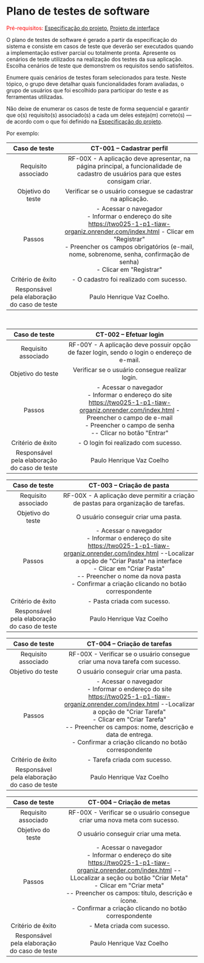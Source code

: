 # Plano de testes de software

<span style="color:red">Pré-requisitos: <a href="03-Product-design.md"> Especificação do projeto</a></span>, <a href="05-Projeto-interface.md"> Projeto de interface</a>

O plano de testes de software é gerado a partir da especificação do sistema e consiste em casos de teste que deverão ser executados quando a implementação estiver parcial ou totalmente pronta. Apresente os cenários de teste utilizados na realização dos testes da sua aplicação. Escolha cenários de teste que demonstrem os requisitos sendo satisfeitos.

Enumere quais cenários de testes foram selecionados para teste. Neste tópico, o grupo deve detalhar quais funcionalidades foram avaliadas, o grupo de usuários que foi escolhido para participar do teste e as ferramentas utilizadas.

Não deixe de enumerar os casos de teste de forma sequencial e garantir que o(s) requisito(s) associado(s) a cada um deles esteja(m) correto(s) — de acordo com o que foi definido na <a href="03-Product-design.md">Especificação do projeto</a>.

Por exemplo:

| **Caso de teste**  | **CT-001 – Cadastrar perfil**  |
|:---: |:---: |
| Requisito associado | RF-00X - A aplicação deve apresentar, na página principal, a funcionalidade de cadastro de usuários para que estes consigam criar. |
| Objetivo do teste | Verificar se o usuário consegue se cadastrar na aplicação. |
| Passos | - Acessar o navegador <br> - Informar o endereço do site https://two025-1-p1-tiaw-organiz.onrender.com/index.html - Clicar em "Registrar" <br> - Preencher os campos obrigatórios (e-mail, nome, sobrenome, senha, confirmação de senha) <br> - Clicar em "Registrar" |
| Critério de êxito | - O cadastro foi realizado com sucesso. |
| Responsável pela elaboração do caso de teste | Paulo Henrique Vaz Coelho. |

<br>

| **Caso de teste**  | **CT-002 – Efetuar login**  |
|:---: |:---: |
| Requisito associado | RF-00Y - A aplicação deve possuir opção de fazer login, sendo o login o endereço de e-mail. |
| Objetivo do teste | Verificar se o usuário consegue realizar login. |
| Passos | - Acessar o navegador <br> - Informar o endereço do site https://two025-1-p1-tiaw-organiz.onrender.com/index.html - Preencher o campo de e-mail <br> - Preencher o campo de senha <br> -- Clicar no botão "Entrar" <br> |
| Critério de êxito | - O login foi realizado com sucesso. |
| Responsável pela elaboração do caso de teste |Paulo Henrique Vaz Coelho |

| **Caso de teste**  | **CT-003 – Criação de pasta**  |
|:---: |:---: |
| Requisito associado |RF-00X - A aplicação deve permitir a criação de pastas para organização de tarefas. |
| Objetivo do teste | O usuário conseguir criar uma pasta. |
| Passos | - Acessar o navegador <br> - Informar o endereço do site https://two025-1-p1-tiaw-organiz.onrender.com/index.html --Localizar a opção de "Criar Pasta" na interface <br> - Clicar em "Criar Pasta" <br> -- Preencher o nome da nova pasta <br> - Confirmar a criação clicando no botão correspondente | |
| Critério de êxito | - Pasta criada com sucesso. |
| Responsável pela elaboração do caso de teste |Paulo Henrique Vaz Coelho |

| **Caso de teste**  | **CT-004 – Criação de tarefas**  |
|:---: |:---: |
| Requisito associado |RF-00X - Verificar se o usuário consegue criar uma nova tarefa com sucesso. |
| Objetivo do teste | O usuário conseguir criar uma pasta. |
| Passos | - Acessar o navegador <br> - Informar o endereço do site https://two025-1-p1-tiaw-organiz.onrender.com/index.html --Localizar a opção de "Criar Tarefa" <br> - Clicar em "Criar Tarefa" <br> -- Preencher os campos: nome, descrição e data de entrega. <br> - Confirmar a criação clicando no botão correspondente | |
| Critério de êxito | - Tarefa criada com sucesso. |
| Responsável pela elaboração do caso de teste |Paulo Henrique Vaz Coelho |

| **Caso de teste**  | **CT-004 – Criação de metas**  |
|:---: |:---: |
| Requisito associado |RF-00X - Verificar se o usuário consegue criar uma nova meta com sucesso. |
| Objetivo do teste | O usuário conseguir criar uma meta. |
| Passos | - Acessar o navegador <br> - Informar o endereço do site https://two025-1-p1-tiaw-organiz.onrender.com/index.html --LLocalizar a seção ou botão "Criar Meta" <br> - Clicar em "Criar meta" <br> -- Preencher os campos: título, descrição e ícone. <br> - Confirmar a criação clicando no botão correspondente | |
| Critério de êxito | - Meta criada com sucesso. |
| Responsável pela elaboração do caso de teste |Paulo Henrique Vaz Coelho |


